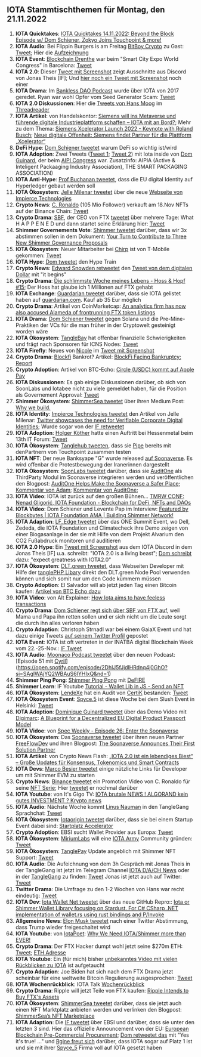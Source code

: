 ## IOTA Stammtischthemen für Montag, den 21.11.2022

1. **IOTA Quicktakes**: [IOTA Quicktakes 14.11.2022: Beyond the Block Episode w/ Dom Schiener, Zokyo Joins Touchpoint & more!](https://www.youtube.com/watch?v=UOYhEohu6zU)
2. **IOTA Audio**: Bei Flippin Burgers is am Freitag [BitBoy Crypto](https://twitter.com/Bitboy_Crypto) zu Gast: [Tweet](https://twitter.com/shimmernet/status/1592200792647340039?s=20&t=dtJT0CoKckpw35ciIII9_w); Hier die [Aufzeichnung](https://twitter.com/i/spaces/1lDGLnEovmoxm)
3. **IOTA Event**: [Blockchain Drenthe](https://twitter.com/BclDrenthe) war beim "Smart City Expo World Congress" in Barcelona: [Tweet](https://twitter.com/BclDrenthe/status/1590833212531806208?s=20&t=dtJT0CoKckpw35ciIII9_w)
4. **IOTA 2.0**: Dieser [Tweet mit Screenshot](https://twitter.com/Vrom14286662/status/1592396639645601793?s=20&t=dtJT0CoKckpw35ciIII9_w) zeigt Ausschnitte aus Discord von Jonas Theis [IF]; Und [hier noch ein Tweet mit Screenshot](https://twitter.com/unseriouscandle/status/1592592371241263104?s=20&t=f8cZ_WZB2GV7Io0rIZP-ew) noch einer
5. **IOTA Drama**: Im [Bankless DAO Podcast](https://www.youtube.com/watch?t=1291&v=eqnndOx2Pdg&feature=youtu.be) wurde über IOTA von 2017 geredet. Ryan war wohl Opfer vom Seed Generator Scam: [Tweet](https://twitter.com/Vrom14286662/status/1592438611471142912?s=20&t=dtJT0CoKckpw35ciIII9_w)
6. **IOTA 2.0 Diskussionen**: Hier die [Tweets von Hans Moog](https://twitter.com/hus_qy/status/1592088886871822336?s=20&t=dtJT0CoKckpw35ciIII9_w) im [Threadreader](https://threadreaderapp.com/thread/1592085460242911232.html)
7. **IOTA Artikel**: von Handelskontor: [Siemens will ins Metaverse und führende digitale Industrieplattform schaffen – IOTA mit an Bord?](https://handelskontor-news.de/news/siemens-will-ins-metaverse-und-fuehrende-digitale-industrieplattform-schaffen-iota-mit-an-bord/amp/); Mehr zu dem Thema: [Siemens Xcelerator Launch 2022 - Keynote with Roland Busch](https://www.youtube.com/watch?v=xAAHgH4isFw); [Neue digitale Offenheit: Siemens findet Partner für die Plattform „Xcelerator“](https://app.handelsblatt.com/unternehmen/industrie/automatisierung-neue-digitale-offenheit-siemens-findet-partner-fuer-die-plattform-xcelerator/28731332.html)
8. **DeFi Hype**: [Dom Schiener tweetet](https://twitter.com/DomSchiener/status/1592453001633226752?s=20&t=HrIuQoF1vgOM6zipYtuQnQ) warum DeFi so wichtig ist/wird
9. **IOTA Adoption**: Zwei Tweets ([Tweet 1](https://twitter.com/domguinard/status/1592443139062579200?s=20&t=HrIuQoF1vgOM6zipYtuQnQ); [Tweet 2](https://twitter.com/domguinard/status/1592456894870085632?s=20&t=HrIuQoF1vgOM6zipYtuQnQ)) mit Iota inside von [Dom Guinard](https://twitter.com/domguinard), der beim [AIPI Congress](https://twitter.com/AIPIAcongress) war. Zusatzinfo: AIPIA (Active & Inteligent Packaaging Industry Association), THE SMART PACKAGING ASSOCIATION)
10. **IOTA Anti-Hype**: [Prof Buchanan tweetet](https://twitter.com/billatnapier/status/1592439904658927617?s=20&t=HrIuQoF1vgOM6zipYtuQnQ), dass die EU digital Identity auf Hyperledger gebaut werden soll
11. **IOTA Ökosystem**: [Jelle Milenar tweetet](https://twitter.com/JelleFm/status/1592126520373706757?s=20&t=dtJT0CoKckpw35ciIII9_w) über die neue [Webseite von Impierce Technologies](https://impierce.com/)
12. **Crypto News**: [C. Ronaldo](https://twitter.com/Cristiano) (105 Mio Follower) verkauft am 18.Nov NFTs auf der Binance Chain: [Tweet](https://twitter.com/Cristiano/status/1592520297290551308?s=20&t=dtJT0CoKckpw35ciIII9_w)
13. **Crypto Drama**: [SBF](), der CEO von FTX [tweetet](https://twitter.com/SBF_FTX/status/1591989554881658880?s=20&t=bOn_L_bbB1M2h7YcdcrjdA) über mehrere Tage: What H A P P E N E D und dann startet seine Erklärung hier: [Tweet](https://twitter.com/SBF_FTX/status/1592389472074682369?s=20&t=bOn_L_bbB1M2h7YcdcrjdA)
14. **Shimmer Governements Vote**: [Shimmer tweetet](https://twitter.com/shimmernet/status/1592517786743427073?s=20&t=bOn_L_bbB1M2h7YcdcrjdA) darüber, dass wir 3x abstimmen sollen in dem Dokument: [Your Turn to Contribute to Three New Shimmer Governance Proposals](https://blog.iota.org/shimmer-governance-in-action/)
15. **IOTA Ökosystem**: Neuer Mitarbeiter bei [Chirp](https://twitter.com/ChirpIoT) ist von T-Mobile gekommen: [Tweet](https://twitter.com/ChirpIoT/status/1592475498415890437?s=20&t=dtJT0CoKckpw35ciIII9_w)
16. **IOTA Hype**: [Dom tweetet](https://twitter.com/DomSchiener/status/1592561950290251778?s=20&t=f8cZ_WZB2GV7Io0rIZP-ew) den Hype Train
17. **Crypto News**: [Edward Snowden retweetet](https://twitter.com/Snowden/status/1592587655178592256?s=20&t=f8cZ_WZB2GV7Io0rIZP-ew) den [Tweet von dem digitalen Dollar](https://twitter.com/WatcherGuru/status/1592547345841156096?s=20&t=f8cZ_WZB2GV7Io0rIZP-ew) mit "it begins"
18. **Crypto Drama**: [Die schlimmste Woche meines Lebens - Hoss & Hopf #15](https://www.youtube.com/watch?v=MAL7o6MwQhM); Der Hoss hat glaube ich 1 Millionen auf FTX gehabt
19. **IOTA Exchange**: [Guardarian tweetet](https://twitter.com/guardarian_com/status/1592526391920283651?s=20&t=f8cZ_WZB2GV7Io0rIZP-ew) darüber, dass sie IOTA gelistet haben auf [guardarian.com](https://guardarian.com/?utm_source=twitter&utm_medium=banner&utm_campaign=iota). Kauf ab 35 Eur möglich
20. **Crypto Drama**: Artikel von CoinMarketcap: [An analytics firm has now also accused Alameda of frontrunning FTX token listings](https://coinmarketcap.com/alexandria/article/ftx-allegations-keep-growing-as-details-emerge)
21. **IOTA Drama**: [Dom Schiener tweetet](https://twitter.com/DomSchiener/status/1592583949217587201?s=20&t=f8cZ_WZB2GV7Io0rIZP-ew) gegen Solana und die Pre-Mine-Praktiken der VCs für die man früher in der Cryptowelt gesteinigt worden wäre
22. **IOTA Ökosystem**: [TangleBay](https://twitter.com/tanglebay) hat offenbar finanzielle Schwierigkeiten und frägt nach Sponsoren für ICNS Nodes: [Tweet](https://twitter.com/tanglebay/status/1592610856092991488?s=20&t=f8cZ_WZB2GV7Io0rIZP-ew)
23. **IOTA Firefly**: Neues von [Nicole](https://twitter.com/cheerful_nicole) im [Tweet mit Screenshot](https://twitter.com/Vrom14286662/status/1592621583818174465?s=20&t=KR19FCj6kbH8XdddzXh-Bw)
24. **Crypto Drama**: [Blockfi](https://twitter.com/BlockFi) Bankrot? Artikel: [BlockFi Facing Bankruptcy: Report](https://u.today/blockfi-facing-bankruptcy-report)
25. **Crypto Adoption**: Artikel von BTC-Echo: [Circle (USDC) kommt auf Apple Pay](https://www.btc-echo.de/schlagzeilen/usdc-stablecoin-von-circle-jetzt-auch-auf-apple-pay-154533/)
26. **IOTA Diskussionen**: Es gab einige Diskussionen darüber, ob sich von SoonLabs und Iotabee nicht zu viele gemeldet haben, für die Position als Governement Approval: [Tweet](https://twitter.com/LinusNaumann/status/1592485812696121346?s=20&t=YcwVAD9EYdBhV9E2o-knWg)
27. **Shimmer Ökosystem**: [ShimmerSea tweetet](https://twitter.com/ShimmerSeaDEX/status/1592773609021640704?s=20&t=-mpZXT3lipqOlsLN4fONmg) über ihren Medium Post: [Why we build.](https://medium.com/@shimmerseadefi/why-we-build-8b39306083d8)
28. **IOTA Identity**: [Impierce Technologies tweetet](https://twitter.com/ImpierceTech/status/1592871787406450688?s=20&t=h7pNyu0-F3GCuh2IBBLxOA) den Artikel von Jelle Milenar: [Twitter showcases the need for Verifiable Corporate Digital Identities](https://medium.com/@jelle.millenaar/twitter-showcases-the-need-for-verifiable-corporate-digital-identities-316a9846aca9); Wurde sogar von der [IF retweetet](https://twitter.com/iota/status/1592882715455782912?s=20&t=ZxnBY-of5_7uNVqE32INfA)
29. **IOTA Adoption**: [Holger Köther](https://twitter.com/HolgerKoether) hatte einen Auftritt bei Hessenmetal beim 13th IT Forum: [Tweet](https://twitter.com/HolgerKoether/status/1592792551110881281)
30. **IOTA Ökosystem**: [Tanglehub tweeten](https://twitter.com/Tanglehub_eu/status/1592783005801926656?s=20&t=ZxnBY-of5_7uNVqE32INfA), dass sie [Pipe](https://twitter.com/PIPE_DATA) bereits mit denPartnern von Touchpoint zusammen testen
31. **IOTA NFT**: Der neue Banksyape "G" wurde released [auf Soonaverse](https://soonaverse.com/nft/0xda93471e60c6f48c5221eb2fb389937738488e52). Es wird offenbar die Protestbewegung der Iranerinnen dargestellt
32. **IOTA Ökosystem**: [SoonLabs tweetet](https://twitter.com/soon_labs/status/1593102669354520577?s=20) darüber, dass sie [AuditOne](https://twitter.com/auditone_team) als ThirdParty Modul im Soonaverse integrieren werden und veröffentlichen den Blogpost: [AuditOne Helps Make the Soonaverse a Safer Place](https://soonlabs.medium.com/auditone-helps-make-the-soonaverse-a-safer-place-4bb4fb8524b8); [Kommentar von Adam](https://twitter.com/adam_unchained/status/1593143363024617472?s=20); [Kommentar von AuditOne](https://twitter.com/auditone_team/status/1593141125669613568?s=20); 
33. **IOTA Video**: IOTA ist zurück auf den großen Bühnen... [TMRW CONF: Nenad Gligorić, IOTA Foundation - Blockchain for DeFi, NFTs and DAOs](https://www.youtube.com/watch?v=SJpQ8hZ1fmc)
34. **IOTA Video**: Dom Schiener und Levente Pap im Interview: [Featured by Blockbytes | IOTA Foundation AMA | Building Shimmer Network!](https://www.youtube.com/watch?v=VNpP6IMZo6M)
35. **IOTA Adaption**: [LF_Edge tweetet](https://twitter.com/LF_Edge/status/1592970773530025986?s=20) über das ONE Summit Event, wo Dell, Zededa, die IOTA Foundation und Climatecheck ihre Demo zeigen von einer Biogasanlage in der sie mit Hilfe von dem Projekt Alvarium den CO2 Fußabdruck monitoren und auditieren
36. **IOTA 2.0 Hype**: Ein [Tweet mit Screenshot](https://twitter.com/bennnni_web3/status/1592962611586686977?s=20) aus dem IOTA Discord in dem Jonas Theis [IF] u.a. schreibt: "IOTA 2.0 is a living beast"; [Dom schreibt](https://twitter.com/DomSchiener/status/1592987412174495744?s=20) dazu: "expect greatness with IOTA2.0"
37. **IOTA Ökosystem**: [DLT.green tweetet](https://twitter.com/dlt_green/status/1593150737395363840?s=20), dass Webseiten Developer mit Hilfe der [tanglePHP Libary](https://github.com/tanglePHP/bundle) direkt den DLT.green Node Pool verwenden können und sich somit nur um den Code kümmern müssen
38. **Crypto Adoption**: El Salvador will ab jetzt jeden Tag einen Bitcoin kaufen: [Artikel von BTC Echo dazu](https://www.btc-echo.de/schlagzeilen/el-salvador-praesident-bukele-will-jeden-tag-einen-bitcoin-kaufen-154639/)
39. **IOTA Video**: von Alt Explainer: [How Iota aims to have feeless transactions](https://www.youtube.com/watch?v=X71Ev4ZbnRY)
40. **Crypto Drama**: [Dom Schiener regt sich über SBF von FTX auf](https://twitter.com/DomSchiener/status/1592942409088118784?s=20), weil Mama und Papa ihn retten sollen und er sich nicht um die Leute sorgt die durch ihn alles verloren haben
41. **Crypto Adaption**: Christoph Strnadl war bei einem GaiaX Event und hat dazu einige Tweets [auf seinem Twitter Profil](https://twitter.com/archimate) gepostet
42. **IOTA Event**: IOTA ist oft vertreten in der INATBA digital Blockchain Week vom 22.-25-Nov.: [IF Tweet](https://twitter.com/iota/status/1593182162303717376?s=20)
43. **IOTA Audio**: [Moonaco Podcast tweetet](https://twitter.com/MoonacoPodcast/status/1593196773082009601?s=20) über den neuen Podcast: [Episode 51 mit [Cyril](https://twitter.com/cyrilXBT)](https://open.spotify.com/episode/2DhlJ5fJjdlHRdnq4j0GhO?si=SAglWAjYQ2WBAuS6IYHIxQ&nd=1)
44. **Shimmer Ping Pong**: [Shimmer Ping Pong](https://twitter.com/shimmernet/status/1593239552151281664?s=20) mit [DeFIRE](https://twitter.com/DeFIRE_org)
45. **Shimmer Learn**: IF Youtube [Tutorial - Wallet Lib in JS - Send an NFT](https://www.youtube.com/watch?v=Qp5OhAozvQ8)
46. **IOTA Ökosystem**: [LendeXe](https://twitter.com/LendeXeFinance) hat ein Audit von [CertiK](https://twitter.com/CertiK) bestanden: [Tweet](https://twitter.com/LendeXeFinance/status/1593253818443390978?s=20&t=ujKDz0s37BSsls6SGy1zLw)
47. **IOTA Ökosystem Event**: [Spyce.5](https://twitter.com/SPYCE_5) ist diese Woche bei dem Slush Event in Helsinki: [Tweet](https://twitter.com/SPYCE_5/status/1593515382660386816?s=20&t=ujKDz0s37BSsls6SGy1zLw)
48. **IOTA Adoption**: [Dominique Guinard tweetet](https://twitter.com/domguinard/status/1593335600094105602?s=20&t=ujKDz0s37BSsls6SGy1zLw) über das Demo Video mit [Digimarc](https://twitter.com/digimarc): [A Blueprint for a Decentralized EU Digital Product Passport Model](https://www.youtube.com/watch?v=NfJ4yiyAriw)
49. **IOTA Vidoe**: von [Spec Weekly - Episode 26: Enter the Soonaverse](https://www.youtube.com/watch?v=qTh8z-7f758&feature=youtu.be)
50. **IOTA Ökosystem**: Das [Soonaverse tweetet](https://twitter.com/soon_labs/status/1593483385640431616?s=20&t=ujKDz0s37BSsls6SGy1zLw) über ihren neuen Partner [FreeFlowDev](https://twitter.com/FreeflowDev) und ihren Blogpost: [The Soonaverse Announces Their First Solution Partner](https://soonlabs.medium.com/the-soonaverse-announces-their-first-solution-partner-4f859312e32f)
51. **IOTA Artikel**: von Crypto News Flash: [„IOTA 2.0 ist ein lebendiges Biest“ – Große Updates für Konsensus, Tokenomics und Smart Contracts](https://www.crypto-news-flash.com/de/iota-ist-ein-lebendes-wesen-wichtige-updates-fuer-konsens-tokenomics-und-steuerung/)
52. **IOTA Devs**: [Marco Besier tweetet](https://twitter.com/marcobesier/status/1593242603830403074?s=20&t=wEkBlr6Qnfmv41xleGUyDg) einige nützliche Links für Developer um mit Shimmer EVM zu starten
53. **Crypto News**: [Binance tweetet](https://twitter.com/binance/status/1593531587337113600?s=20&t=ujKDz0s37BSsls6SGy1zLw) ein Promotion Video von C. Ronaldo für seine [NFT Serie](https://www.binance.com/en/nft/event/CristianoRonaldo); Hier [tweetet](https://twitter.com/Cristiano/status/1594359923537846273?s=20&t=BYZu_mr4BGt6eB-FIC23IA) er nochmal darüber
54. **IOTA Youtube**: von It's Gigo TV: [IOTA brutale NEWS ! ALGORAND kein gutes INVESTMENT ? Krypto news](https://www.youtube.com/watch?v=pEHgxJYYI2U)
55. **IOTA Audio**: Nächste Woche kommt [Linus Nauman](https://twitter.com/LinusNaumann) in den TangleGang Sprachchat: [Tweet](https://twitter.com/GangTangleTalk/status/1593597370297720832?s=20&t=ujKDz0s37BSsls6SGy1zLw)
56. **IOTA Ökosystem**: [Iotaorigin tweetet](VcGBtVNpZ7Q4rt6) darüber, dass sie bei einem Startup Event dabei sind: [Startplatz Accelerator](https://www.startplatz.de/accelerator)
57. **Crypto Adoption**: EBSI sucht Wallet Provider aus Europa: [Tweet](https://twitter.com/EU_EBSI/status/1593198732618731522?s=20&t=XskcS71FSNio22y4_jYqrA)
58. **IOTA Ökosystem**: [MiriumLabs](https://twitter.com/MirumLabs) will eine [IOTA Army](https://twitter.com/IotaArmy_) Community gründen: [Tweet](https://twitter.com/MirumLabs/status/1593929658080399361?s=20&t=L8vS_pRNbBwzS5pG-OPDvQ)
59. **IOTA Ökosystem**: [TanglePay](https://twitter.com/tanglepaycom) Update angeblich mit Shimmer NFT Support: [Tweet](https://twitter.com/tanglepaycom/status/1593978806494076934?s=20&t=L8vS_pRNbBwzS5pG-OPDvQ)
60. **IOTA Audio**: Die Aufeichnung von dem 3h Gespräch mit Jonas Theis in der TangleGang ist jetzt im Telegram Channel [IOTA D/A/CH News](https://t.me/IOTA_DACH_NEWS) oder in der [TangleGang](https://t.me/tangle_gang) zu finden: [Tweet](https://twitter.com/GangTangleTalk/status/1594132358076452865?s=20&t=PULoRtW4eyXY50id0tLxzQ) Jonas ist jetzt auch auf Twitter: [Tweet](https://twitter.com/jonastheis_/status/1594344992327274498?s=20&t=PULoRtW4eyXY50id0tLxzQ)
61. **Twitter Drama**: Die Umfrage zu den 1-2 Wochen von Hans war recht eindeutig: [Tweet](https://twitter.com/Vrom14286662/status/1593536423302467587?s=20&t=PULoRtW4eyXY50id0tLxzQ)
62. **IOTA Dev**: [Iota Wallet Net tweetet](https://twitter.com/iotawalletnet/status/1594219895142903808?s=20&t=Za75c4soiTtviH5aLkcAMg) über das neue GitHub Repro:: [Iota or Shimmer Wallet Library focusing on Stardust. For C# CSharp .NET implementation of wallet.rs using rust bindings and P/Invoke](https://github.com/IOTA-NET/IotaWallet.NET)
63. **Allgemeine News**: [Elon Musk tweetet](https://twitter.com/elonmusk/status/1594131768298315777?s=20&t=PULoRtW4eyXY50id0tLxzQ) nach einer Twitter Abstimmung, dass Trump wieder freigeschaltet wird
64. **IOTA Youtube**: von [IotaPoet](https://twitter.com/IotaPoet): [Why We Need IOTA/Shimmer more than EVER!](https://www.youtube.com/watch?v=Ymzm5FqIi1g)
65. **Crypto Drama**: Der FTX Hacker dumpt wohl jetzt seine $270m ETH: [Tweet](https://twitter.com/kamikaz_ETH/status/1594257499129270273?t=OPsaydQuE477yy1i0Fq1tw&s=19); [ETH Adresse](https://etherscan.io/address/0x59abf3837fa962d6853b4cc0a19513aa031fd32b)
66. **IOTA Youtube**: Ein (für mich) bisher [unbekanntes Video mit vielen Rückblicken zu IOTA](https://www.youtube.com/watch?v=p7W4C8afdgo) ist aufgetaucht
67. **Crypto Adaption**: Joe Biden hat sich nach dem FTX Drama jetzt scheinbar für eine weltweite Bitcoin Regulierung ausgesprochen: [Tweet](https://twitter.com/BitcoinMagazine/status/1594404979116310529?s=20&t=BYZu_mr4BGt6eB-FIC23IA)
68. **IOTA Wochenrückblick**: IOTA Talk [Wochenrückblick](https://www.iota-talk.com/index.php?article/238-wochenr%C3%BCckblick-vom-13-bis-19-november-2022/)
69. **Crypto Drama**: Ripple will jetzt Teile von FTX kaufen: [Ripple Intends to Buy FTX's Assets](https://u.today/ripple-intends-to-buy-ftx-assets)
70. **IOTA Ökosystem**: [ShimmerSea tweetet](https://twitter.com/ShimmerSeaDEX/status/1594585149206777862?s=20&t=BYCsDVMChFw7Rq0m2huCow) darüber, dass sie jetzt auch einen NFT Marktplatz anbieten werden und verlinken den Blogpost: [ShimmerSea’s NFT Marketplace](https://medium.com/@shimmerseadefi/shimmerseas-nft-marketplace-6ebbbed04075)
71. **IOTA Adaption**: Die [IF tweetet](https://twitter.com/iota/status/1594681980582760449?s=20&t=Za75c4soiTtviH5aLkcAMg) über EBSI und darüber, dass sie unter den letzten 3 sind. Hier das offizielle Announcement von der EU: [European Blockchain Pre-Commercial Procurement](https://digital-strategy.ec.europa.eu/en/news/european-blockchain-pre-commercial-procurement); [Dom retweetet das](https://twitter.com/DomSchiener/status/1594682249718398976?s=20&t=BYCsDVMChFw7Rq0m2huCow) mit "Yes it's true! ..." und [Rgine freut sich](https://twitter.com/Energine/status/1594683657242935297?s=20&t=dLxtM8DjoqSJ5qlkFR5Chg) darüber, dass IOTA sogar auf Platz 1 ist und sie mit ihrer [Spyce_5](https://twitter.com/SPYCE_5) Firma voll auf IOTA gesetzt haben 







